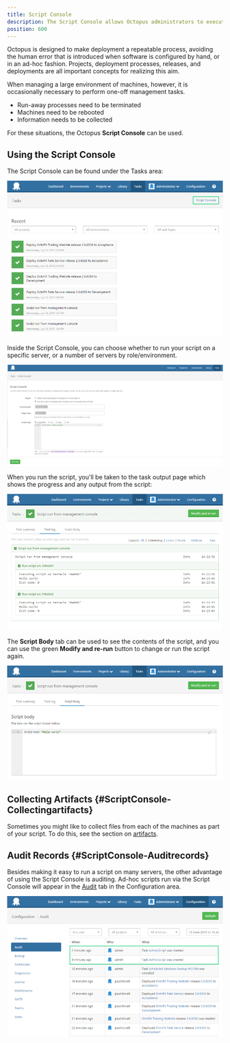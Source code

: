 ```yaml
---
title: Script Console
description: The Script Console allows Octopus administrators to execute scripts and perform adminsitrative tasks against individual or groups of deployment targets.
position: 600
---
```


Octopus is designed to make deployment a repeatable process, avoiding the human error that is introduced when software is configured by hand, or in an ad-hoc fashion. Projects, deployment processes, releases, and deployments are all important concepts for realizing this aim.

When managing a large environment of machines, however, it is occasionally necessary to perform one-off management tasks.

- Run-away processes need to be terminated
- Machines need to be rebooted
- Information needs to be collected

For these situations, the Octopus **Script Console** can be used.

## Using the Script Console

The Script Console can be found under the Tasks area:

![](/docs/images/3048122/3277924.png "width=500")

Inside the Script Console, you can choose whether to run your script on a specific server, or a number of servers by role/environment.

![](/docs/images/3048122/5865617.png "width=500")

When you run the script, you'll be taken to the task output page which shows the progress and any output from the script:

![](/docs/images/3048122/3277922.png "width=500")

The **Script Body** tab can be used to see the contents of the script, and you can use the green **Modify and re-run** button to change or run the script again.

![](/docs/images/3048122/3277921.png "width=500")

## Collecting Artifacts {#ScriptConsole-Collectingartifacts}

Sometimes you might like to collect files from each of the machines as part of your script. To do this, see the section on [artifacts](/docs/deployment-process/artifacts.md).

## Audit Records {#ScriptConsole-Auditrecords}

Besides making it easy to run a script on many servers, the other advantage of using the Script Console is auditing. Ad-hoc scripts run via the Script Console will appear in the [Audit](/docs/administration/auditing.md) tab in the Configuration area.

![](/docs/images/3048122/3277919.png "width=500")

